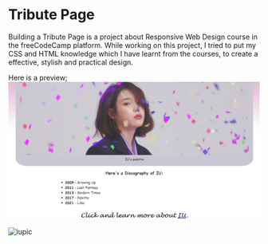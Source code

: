 # Tribute Page

Building a Tribute Page is a project about Responsive Web Design course in the freeCodeCamp platform. 
While working on this project, I tried to put my CSS and HTML knowledge which I have learnt from the courses, to create a effective, stylish and practical design.

Here is a preview;
![myTributePage](https://github.com/imcagla/TributePage/blob/master/tributepage.PNG?raw=true "Title")

![iupic](https://github.com/imcagla/TributePage/blob/master/iu.PNG?raw=true "Title")